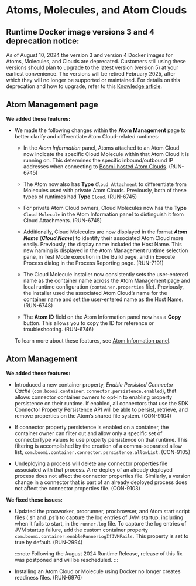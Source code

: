 # Atoms, Molecules, and Atom Clouds

<head>
  <meta name="guidename" content="Release Notes"/>
  <meta name="context" content="GUID-3dfcd8f9-f532-441c-9654-4d65faeaa1a0"/>
</head>


## Runtime Docker image versions 3 and 4 deprecation notice: 
As of August 10, 2024 the version 3 and version 4 Docker images for Atoms, Molecules, and Clouds are deprecated. Customers still using these versions should plan to upgrade to the latest version (version 5) at your earliest convenience. The versions will be retired February 2025, after which they will no longer be supported or maintained. For details on this deprecation and how to upgrade, refer to this [Knowledge article](https://community.boomi.com/s/article/Runtime-Docker-image-version-3-and-version-4-deprecation).

## Atom Management page 

**We added these features:**

- We made the following changes within the **Atom Management** page to better clarify and differentiate Atom Cloud-related runtimes:

  - In the *Atom Information* panel, Atoms attached to an Atom Cloud now indicate the specific Cloud Molecule within that Atom Cloud it is running on. This determines the specific inbound/outbound IP addresses when connecting to [Boomi-hosted Atom Clouds](https://help.boomi.com/docs/Atomsphere/Platform/r-boo-Hostnames_and_IP_addresses_for_Atom_Clouds__0d150522-9457-4c37-b5a9-a8ad664490bd). (RUN-6745)

  - The Atom now also has **Type** `Cloud Attachment` to differentiate from Molecules used with private Atom Clouds. Previously, both of these types of runtimes had **Type** `Cloud`. (RUN-6745)

  - For private Atom Cloud owners, Cloud Molecules now has the **Type** `Cloud Molecule` in the Atom Information panel to distinguish it from Cloud Attachments. (RUN-6745)

  - Additionally, Cloud Molecules are now displayed in the format ***Atom Name*** (***Cloud Name***) to identify their associated Atom Cloud more easily. Previously, the display name included the Host Name. This new naming is displayed in the Atom Management runtime selection pane, in Test Mode execution in the Build page, and in Execute Process dialog in the Process Reporting page. (RUN-7191)

  - The Cloud Molecule installer now consistently sets the user-entered name as the container name across the Atom Management page and local runtime configuration (`container.properties` file). Previously, the installer used the associated Atom Cloud’s name for the container name and set the user-entered name as the Host Name. (RUN-6748)

  - The **Atom ID** field on the Atom Information panel now has a **Copy** button. This allows you to copy the ID for reference or troubleshooting. (RUN-6746)

  To learn more about these features, see [Atom Information panel](/docs/Atomsphere/Integration/Integration%20management/r-atm-Atom_information_panel_dccc9263-3610-4fb2-81ef-5ff5c98b7afd.md).

## Atom Management

**We added these features:**

- Introduced a new container property, *Enable Persisted Connector Cache* (`com.boomi.container.connector.persistence.enabled`), that allows connector container owners to opt-in to enabling property persistence on their runtime. If enabled, all connectors that use the SDK Connector Property Persistence API will be able to persist, retrieve, and remove properties on the Atom’s shared file system. (CON-9104)

- If connector property persistence is enabled on a container, the container owner can filter out and allow only a specific set of connectorType values to use property persistence on that runtime. This filtering is accomplished by the creation of a comma-separated allow list, `com.boomi.container.connector.persistence.allowList`. (CON-9105)

- Undeploying a process will delete any connector properties file associated with that process. A re-deploy of an already deployed process does not affect the connector properties file. Similarly, a version change in a connector that is part of an already deployed process does not affect the connector properties file. (CON-9103)

**We fixed these issues:**

- Updated the procworker, procrunner, procbrowser, and Atom start script files (.sh and .ps1) to capture the log entries of JVM startup, including when it fails to start, in the `runner.log` file. To capture the log entries of JVM startup failure, add the custom container property `com.boomi.container.enableRunnerLogIfJVMFails`. This property is set to true by default. (RUN-2994)


  :::note 
  Following the August 2024 Runtime Release, release of this fix was postponed and will be rescheduled.
  :::

- Installing an Atom Cloud or Molecule using Docker no longer creates readiness files. (RUN-6976)
  
